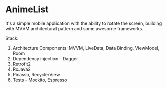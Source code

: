# AnimeList

It's a simple mobile application with the ability to rotate the screen, building with MVVM architectural pattern and some awesome frameworks.

Stack:
1) Architecture Components: MVVM, LiveData, Data Binding, ViewModel, Room
2) Dependency injection - Dagger
3) Retrofit2
4) RxJava2
5) Picasso, RecyclerView
6) Tests - Mockito, Espresso
